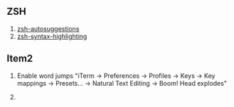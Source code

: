 ## ZSH

1. [zsh-autosuggestions](https://github.com/zsh-users/zsh-autosuggestions)
2. [zsh-syntax-highlighting](https://github.com/zsh-users/zsh-syntax-highlighting)


## Item2
1. Enable word jumps
"iTerm → Preferences → Profiles → Keys → Key mappings → Presets... → Natural Text Editing → Boom! Head explodes"

2. 
